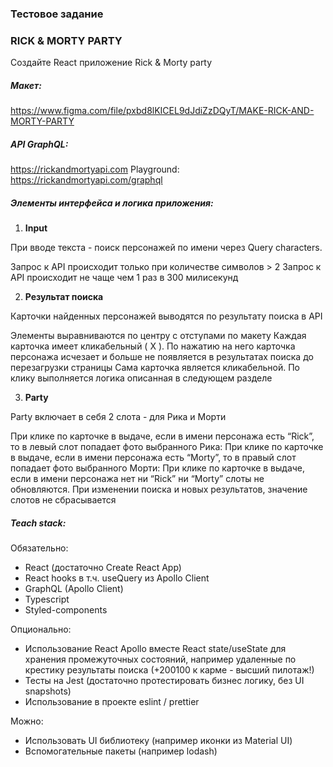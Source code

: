 ### Тестовое задание
### RICK & MORTY PARTY

Создайте React приложение Rick & Morty party

##### Макет: 
https://www.figma.com/file/pxbd8lKICEL9dJdiZzDQyT/MAKE-RICK-AND-MORTY-PARTY

##### API GraphQL:
https://rickandmortyapi.com
Playground: https://rickandmortyapi.com/graphql


##### Элементы интерфейса и логика приложения:

1. **Input**

При вводе текста - поиск персонажей по имени через Query characters.

Запрос к API происходит только при количестве символов > 2
Запрос к API происходит не чаще чем 1 раз в 300 милисекунд


2. **Результат поиска**

Карточки найденных персонажей выводятся по результату поиска в API

Элементы выравниваются по центру с отступами по макету
Каждая карточка имеет кликабельный ( X ). По нажатию на него карточка персонажа исчезает и больше не появляется в результатах поиска до перезагрузки страницы
Сама карточка является кликабельной. По клику выполняется логика описанная в следующем разделе

3. **Party**

Party включает в себя 2 слота - для Рика и Морти

При клике по карточке в выдаче, если в имени персонажа есть “Rick”, то в левый слот попадает фото выбранного Рика:
При клике по карточке в выдаче, если в имени персонажа есть “Morty”,  то в правый слот попадает фото выбранного Морти:
При клике по карточке в выдаче, если в имени персонажа нет ни “Rick” ни “Morty” слоты не обновляются.
При изменении поиска и новых результатов, значение слотов не сбрасывается

##### Teach stack:
Обязательно:
- React (достаточно Create React App)
- React hooks в т.ч. useQuery из Apollo Client
- GraphQL (Apollo Client)
- Typescript
- Styled-components 

Опционально:
- Использование React Apollo вместе React state/useState для хранения промежуточных состояний, например удаленные по крестику результаты поиска (+200100 к карме - высший пилотаж!)
- Тесты на Jest (достаточно протестировать бизнес логику, без UI snapshots)
- Использование в проекте eslint / prettier

Можно:
- Использовать UI библиотеку (например иконки из Material UI)
- Вспомогательные пакеты (например lodash)

